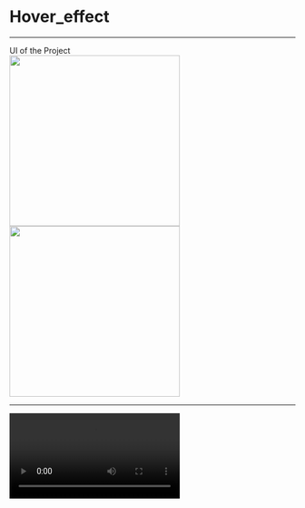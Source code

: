 # Hover_effect

<hr>
UI of the Project
<div style="display:'flex'; justify-content:'space-around'; align-items:'center'">
<img src ="https://user-images.githubusercontent.com/96978659/185740550-ad229586-c36c-4788-9db0-554a3adac8dc.PNG" alt = "" width=300 />

<img src ="https://user-images.githubusercontent.com/96978659/185740535-bd891aac-8693-4e76-92de-307754e6c697.png" alt = "" width=300 />
</div>
<hr>

<div>
<video src="https://user-images.githubusercontent.com/96978659/185740567-e39c692d-f96f-4fe3-8ba8-30f7af573487.mp4" />
</div>



